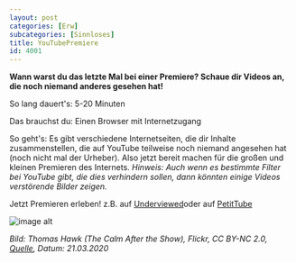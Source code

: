 ```yaml
---
layout: post
categories: [Erw]
subcategories: [Sinnloses]
title: YouTubePremiere
id: 4001
---
```

**Wann warst du das letzte Mal bei einer Premiere? Schaue dir Videos an, die noch niemand anderes gesehen hat!**

So lang dauert's: 5-20 Minuten

Das brauchst du: Einen Browser mit Internetzugang 

So geht's: Es gibt verschiedene Internetseiten, die dir Inhalte zusammenstellen, die auf YouTube teilweise noch niemand angesehen hat (noch nicht mal der Urheber). Also jetzt bereit machen für die großen und kleinen Premieren des Internets. 
*Hinweis: Auch wenn es bestimmte Filter bei YouTube gibt, die dies verhindern sollen, dann könnten einige Videos verstörende Bilder zeigen.* 

Jetzt Premieren erleben! z.B. auf [Underviewed](http://underviewed.com)oder auf [PetitTube](https://www.petittube.com)

![image alt](https://live.staticflickr.com/53/155918164_58c2d349d6_k.jpg)

*Bild: Thomas Hawk (The Calm After the Show), Flickr, CC BY-NC 2.0, [Quelle](https://www.flickr.com/photos/thomashawk/155918164), Datum: 21.03.2020*


